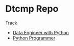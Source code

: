 # Dtcmp Repo

Track

- [Data Engineer with Python](./README_data_engineer.md)
- [Python Programmer](./README_python_programmer.md)
